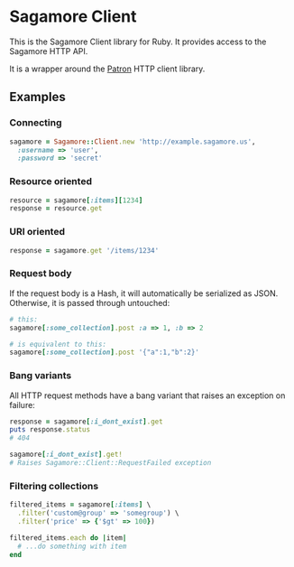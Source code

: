 # Sagamore Client

This is the Sagamore Client library for Ruby. It provides access to the Sagamore HTTP API.

It is a wrapper around the [Patron](http://toland.github.com/patron/) HTTP client library.

## Examples

### Connecting

```ruby
sagamore = Sagamore::Client.new 'http://example.sagamore.us',
  :username => 'user',
  :password => 'secret'
```

### Resource oriented

```ruby
resource = sagamore[:items][1234]
response = resource.get
```

### URI oriented

```ruby
response = sagamore.get '/items/1234'
```

### Request body

If the request body is a Hash, it will automatically be serialized as JSON. Otherwise, it is
passed through untouched:

```ruby
# this:
sagamore[:some_collection].post :a => 1, :b => 2

# is equivalent to this:
sagamore[:some_collection].post '{"a":1,"b":2}'
```

### Bang variants

All HTTP request methods have a bang variant that raises an exception on failure:

```ruby
response = sagamore[:i_dont_exist].get
puts response.status
# 404

sagamore[:i_dont_exist].get!
# Raises Sagamore::Client::RequestFailed exception
```

### Filtering collections

```ruby
filtered_items = sagamore[:items] \
  .filter('custom@group' => 'somegroup') \
  .filter('price' => {'$gt' => 100})

filtered_items.each do |item|
  # ...do something with item
end
```
